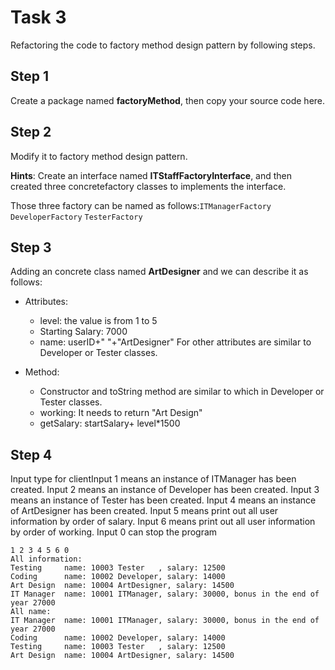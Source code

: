 # Task 3
Refactoring the code to factory method design pattern by following steps.

## Step 1 

Create a package named **factoryMethod**, then copy your source code here.

## Step 2

Modify it to factory method design pattern.

**Hints**: Create an interface named **ITStaffFactoryInterface**, and then created three concretefactory classes to implements the interface.

Those three factory can be named as follows:`ITManagerFactory` `DeveloperFactory` `TesterFactory`

## Step 3 

Adding an concrete class named **ArtDesigner** and we can describe it as follows:  
+ Attributes:
  - level: the value is from 1 to 5
  - Starting Salary: 7000
  - name: userID+" "+"ArtDesigner"
  For other attributes are similar to Developer or Tester classes.

+ Method:
  - Constructor and toString method are similar to which in Developer or Tester classes.
  - working: It needs to return "Art Design"
  - getSalary: startSalary+ level*1500

## Step 4

Input type for clientInput 1 means an instance of ITManager has been created.
Input 2 means an instance of Developer has been created.
Input 3 means an instance of Tester has been created.
Input 4 means an instance of ArtDesigner has been created.
Input 5 means print out all user information by order of salary.
Input 6 means print out all user information by order of working.
Input 0 can stop the program

```
1 2 3 4 5 6 0
All information:
Testing     name: 10003 Tester   , salary: 12500
Coding      name: 10002 Developer, salary: 14000
Art Design  name: 10004 ArtDesigner, salary: 14500
IT Manager  name: 10001 ITManager, salary: 30000, bonus in the end of year 27000
All name:
IT Manager  name: 10001 ITManager, salary: 30000, bonus in the end of year 27000
Coding      name: 10002 Developer, salary: 14000
Testing     name: 10003 Tester   , salary: 12500
Art Design  name: 10004 ArtDesigner, salary: 14500
```